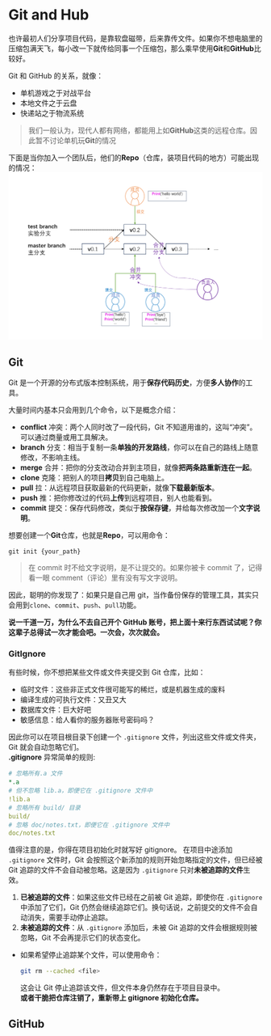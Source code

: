 # Git and Hub

也许最初人们分享项目代码，是靠软盘磁带，后来靠传文件。如果你不想电脑里的压缩包满天飞，每小改一下就传给同事一个压缩包，那么乘早使用**Git**和**GitHub**比较好。  

Git 和 GitHub 的关系，就像：
- 单机游戏之于对战平台
- 本地文件之于云盘
- 快递站之于物流系统

> 我们一般认为，现代人都有网络，都能用上如**GitHub**这类的远程仓库。因此暂不讨论单机玩**Git**的情况

下面是当你加入一个团队后，他们的**Repo**（仓库，装项目代码的地方）可能出现的情况：
![conflict](./conflict.png)

## Git
Git 是一个开源的分布式版本控制系统，用于**保存代码历史**，方便**多人协作**的工具。  

大量时间内基本只会用到几个命令，以下是概念介绍：  
- **conflict** 冲突：两个人同时改了一段代码，Git 不知道用谁的，这叫“冲突”。可以通过商量或用工具解决。
- **branch** 分支：相当于复制一条**单独的开发路线**，你可以在自己的路线上随意修改，不影响主线。
- **merge** 合并：把你的分支改动合并到主项目，就像**把两条路重新连在一起**。
- **clone** 克隆：把别人的项目**拷贝**到自己电脑上。
- **pull** 拉：从远程项目获取最新的代码更新，就像**下载最新版本**。
- **push** 推：把你修改过的代码**上传**到远程项目，别人也能看到。
- **commit** 提交：保存代码修改，类似于**按保存键**，并给每次修改加一个**文字说明**。

想要创建一个**Git**仓库，也就是**Repo**，可以用命令：
```shell
git init {your_path}
```

> 在 commit 时不给文字说明，是不让提交的。如果你被卡 commit 了，记得看一眼 comment（评论）里有没有写文字说明。

因此，聪明的你发现了：如果只是自己用 git，当作备份保存的管理工具，其实只会用到`clone`、`commit`、`push`、`pull`功能。

**说一千道一万，为什么不去自己开个 GitHub 账号，把上面十来行东西试试呢？你这辈子总得试一次才能会吧。一次会，次次就会。**

### GitIgnore
有些时候，你不想把某些文件或文件夹提交到 Git 仓库，比如：
- 临时文件：这些非正式文件很可能写的稀烂，或是机器生成的废料
- 编译生成的可执行文件：又丑又大
- 数据库文件：巨大好吧
- 敏感信息：给人看你的服务器账号密码吗？

因此你可以在项目根目录下创建一个 `.gitignore` 文件，列出这些文件或文件夹，Git 就会自动忽略它们。  
**.gitignore** 异常简单的规则:  
```yml
# 忽略所有.a 文件
*.a
# 但不忽略 lib.a，即便它在 .gitignore 文件中
!lib.a
# 忽略所有 build/ 目录
build/
# 忽略 doc/notes.txt，即便它在 .gitignore 文件中
doc/notes.txt
```
值得注意的是，你得在项目初始化时就写好 gitignore。
在项目中途添加 `.gitignore` 文件时，Git 会按照这个新添加的规则开始忽略指定的文件，但已经被 Git 追踪的文件不会自动被忽略。这是因为 `.gitignore` 只对**未被追踪的文件**生效。

1. **已被追踪的文件**：如果这些文件已经在之前被 Git 追踪，即使你在 `.gitignore` 中添加了它们，Git 仍然会继续追踪它们。换句话说，之前提交的文件不会自动消失，需要手动停止追踪。
2. **未被追踪的文件**：从 `.gitignore` 添加后，未被 Git 追踪的文件会根据规则被忽略，Git 不会再提示它们的状态变化。

- 如果希望停止追踪某个文件，可以使用命令：
  ```bash
  git rm --cached <file>
  ```
  这会让 Git 停止追踪该文件，但文件本身仍然存在于项目目录中。  
  **或者干脆把仓库注销了，重新带上 gitignore 初始化仓库。**

## GitHub